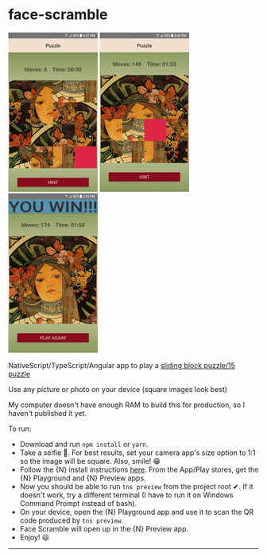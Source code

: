 # face-scramble

![1](https://github.com/jamessouth/face-scramble/blob/master/ss1.jpg) ![2](https://github.com/jamessouth/face-scramble/blob/master/ss2.jpg) ![3](https://github.com/jamessouth/face-scramble/blob/master/ss3.jpg)

NativeScript/TypeScript/Angular app to play a [sliding block puzzle/15 puzzle](https://en.wikipedia.org/wiki/15_puzzle)

Use any picture or photo on your device (square images look best)

My computer doesn't have enough RAM to build this for production, so I haven't published it yet.

To run:

* Download and run `npm install` or `yarn`.
* Take a selfie 🤳.  For best results, set your camera app's size option to 1:1 so the image will be square.  Also, smile! 😁
* Follow the {N} install instructions [here](https://docs.nativescript.org/angular/start/quick-setup#quick-setup).  From the App/Play stores, get the {N} Playground and {N} Preview apps.
* Now you should be able to run `tns preview` from the project root ✔.  If it doesn't work, try a different terminal (I have to run it on Windows Command Prompt instead of bash).
* On your device, open the {N} Playground app and use it to scan the QR code produced by `tns preview`.
* Face Scramble will open up in the {N} Preview app.
* Enjoy! 😃


-----------------------------------------------------------------------------------
